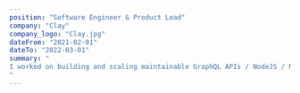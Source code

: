 ```yaml
---
position: "Software Engineer & Product Lead"
company: "Clay"
company_logo: "Clay.jpg"
dateFrom: "2021-02-01"
dateTo: "2022-03-01"
summary: "
I worked on building and scaling maintainable GraphQL APIs / NodeJS / MongoDB services on the backend and reusable application components and functions on the frontend using TypeScript, React, React Hooks, CSS, etc for our Ed-Tech startup.
"
---
```

